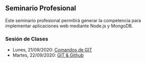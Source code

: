 ## Seminario Profesional

Este seminario profesional permitirá generar la competencia para implementar aplicaciones web mediante Node.js y MongoDB.

### Sesión de Clases

- Lunes, 21/09/2020: [Comandos de GIT](https://cedia.zoom.us/rec/share/MVu8d-4C8mhumj24u2iVukuI-1rVVpWPLs4ymk2FVdIe_zjOssPL2XZBzb_iv5kC.UmjJKrQCxCj61P66)
- Martes, 22/09/2020: [GIT & Github]()

